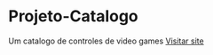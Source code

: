 # Projeto-Catalogo
 Um catalogo de controles de video games
 <a href="https://caio0-0.github.io/Projeto-Catalogo/" target="_black">Visitar site</a>
